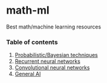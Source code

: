 # math-ml
Best math/machine learning resources


### Table of contents
1. [Probabilistic/Bayesian techniques](https://github.com/krzjoa/math-ml/blob/master/proba.md) 
2. [Recurrent neural networks](https://github.com/krzjoa/math-ml/blob/master/rnn.md)
3. [Convolutional neural networks](https://github.com/krzjoa/math-ml/blob/master/cnn.md)
4. [General AI](https://github.com/krzjoa/math-ml/blob/master/general-ai.md)
